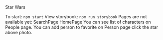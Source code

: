 Star Wars

To start:
    `npm start`
View storybook:
    `npm run storybook`
Pages are not available yet:
    SearchPage
    HomePage
You can see list of characters on People page.
You can add person to favorite on Person page click the star above photo.
